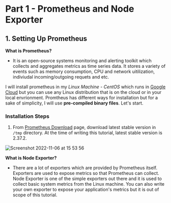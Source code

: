 # Part 1 - Prometheus and Node Exporter

## 1. Setting Up Prometheus 

**What is Prometheus?**

- It is an open-source systems monitoring and alerting toolkit which collects and aggregates metrics as time series data. It stores a variety of events such as memory consumption, CPU and network uitilization, indiviudal incoming/outgoing requets and etc. 

I will install prometheus in my *Linux Machine - CentOS* which runs in [Google Cloud](https://cloud.google.com/) but you can use any Linux distribution that is on the cloud or in your local envrionment. Promtheus has different ways for installation but for a sake of simplicity, I will use **pre-compiled binary files**. Let's start.

### Installation Steps

1. From [Prometheus Download](https://prometheus.io/download/) page, download latest stable version in `/tmp` directory. At the time of writing this tutorial, latest stable version is 2.37.2.

![Screenshot 2022-11-06 at 15 53 56](https://user-images.githubusercontent.com/67023632/200174808-2a09e7f1-d069-4c04-bd12-b2754adc1c2d.png)


**What is Node Exporter?** 

- There are a lot of exporters which are provided by Prometheus itself. Exporters are used to expose metrics so that Prometheus can collect. Node Exporter is one of the simple exporters out there and it is used to collect basic system metrics from the Linux machine. You can also write your own exporter to expose your application's metrics but it is out of scope of this tutorial.


